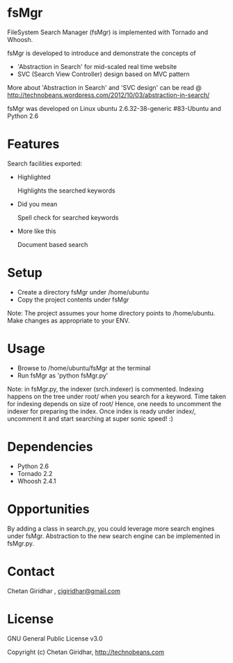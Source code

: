 fsMgr
=====

FileSystem Search Manager (fsMgr) is implemented with Tornado and Whoosh.

fsMgr is developed to introduce and demonstrate the concepts of 
- 'Abstraction in Search' for mid-scaled real time website
- SVC (Search View Controller) design based on MVC pattern

More about 'Abstraction in Search' and 'SVC design' can be read @ http://technobeans.wordpress.com/2012/10/03/abstraction-in-search/

fsMgr was developed on Linux ubuntu 2.6.32-38-generic #83-Ubuntu and Python 2.6

Features
========
Search facilities exported:

- Highlighted

	Highlights the searched keywords

- Did you mean

	Spell check for searched keywords
 
- More like this

	Document based search

Setup
=====

- Create a directory fsMgr under /home/ubuntu
- Copy the project contents under fsMgr

Note: The project assumes your home directory points to /home/ubuntu. Make changes as appropriate to your ENV.

Usage
=====
- Browse to /home/ubuntu/fsMgr at the terminal
- Run fsMgr as 'python fsMgr.py'

Note: in fsMgr.py, the indexer (srch.indexer) is commented.
Indexing happens on the tree under root/ when you search for a keyword. Time taken for indexing depends on size of root/
Hence, one needs to uncomment the indexer for preparing the index.
Once index is ready under index/, uncomment it and start searching at super sonic speed! :)

Dependencies
============
- Python 2.6
- Tornado 2.2
- Whoosh 2.4.1

Opportunities
=============
By adding a class in search.py, you could leverage more search engines under fsMgr.
Abstraction to the new search engine can be implemented in fsMgr.py.

Contact
=======

Chetan Giridhar , cjgiridhar@gmail.com

License
=======
GNU General Public License v3.0

Copyright (c) Chetan Giridhar, http://technobeans.com
